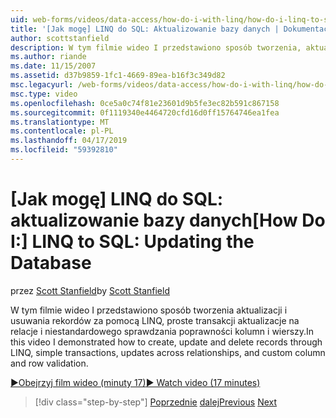 ```yaml
---
uid: web-forms/videos/data-access/how-do-i-with-linq/how-do-i-linq-to-sql-updating-the-database
title: '[Jak mogę] LINQ do SQL: Aktualizowanie bazy danych | Dokumentacja firmy Microsoft'
author: scottstanfield
description: W tym filmie wideo I przedstawiono sposób tworzenia, aktualizacji i usuwania rekordów za pomocą LINQ, proste transakcji aktualizacje na relacje i kolumnę niestandardową i...
ms.author: riande
ms.date: 11/15/2007
ms.assetid: d37b9859-1fc1-4669-89ea-b16f3c349d82
msc.legacyurl: /web-forms/videos/data-access/how-do-i-with-linq/how-do-i-linq-to-sql-updating-the-database
msc.type: video
ms.openlocfilehash: 0ce5a0c74f81e23601d9b5fe3ec82b591c867158
ms.sourcegitcommit: 0f1119340e4464720cfd16d0ff15764746ea1fea
ms.translationtype: MT
ms.contentlocale: pl-PL
ms.lasthandoff: 04/17/2019
ms.locfileid: "59392810"
---
```

# <a name="how-do-i-linq-to-sql-updating-the-database"></a><span data-ttu-id="3d662-103">[Jak mogę] LINQ do SQL: aktualizowanie bazy danych</span><span class="sxs-lookup"><span data-stu-id="3d662-103">[How Do I:] LINQ to SQL: Updating the Database</span></span>

<span data-ttu-id="3d662-104">przez [Scott Stanfield](https://github.com/scottstanfield)</span><span class="sxs-lookup"><span data-stu-id="3d662-104">by [Scott Stanfield](https://github.com/scottstanfield)</span></span>

<span data-ttu-id="3d662-105">W tym filmie wideo I przedstawiono sposób tworzenia aktualizacji i usuwania rekordów za pomocą LINQ, proste transakcji aktualizacje na relacje i niestandardowego sprawdzania poprawności kolumn i wierszy.</span><span class="sxs-lookup"><span data-stu-id="3d662-105">In this video I demonstrated how to create, update and delete records through LINQ, simple transactions, updates across relationships, and custom column and row validation.</span></span>

[<span data-ttu-id="3d662-106">&#9654;Obejrzyj film wideo (minuty 17)</span><span class="sxs-lookup"><span data-stu-id="3d662-106">&#9654; Watch video (17 minutes)</span></span>](https://channel9.msdn.com/Blogs/ASP-NET-Site-Videos/how-do-i-linq-to-sql-updating-the-database)

> [!div class="step-by-step"]
> <span data-ttu-id="3d662-107">[Poprzednie](how-do-i-linq-to-sql-querying-the-database.md)
> [dalej](how-do-i-linq-to-sql-linqdatasource.md)</span><span class="sxs-lookup"><span data-stu-id="3d662-107">[Previous](how-do-i-linq-to-sql-querying-the-database.md)
[Next](how-do-i-linq-to-sql-linqdatasource.md)</span></span>
